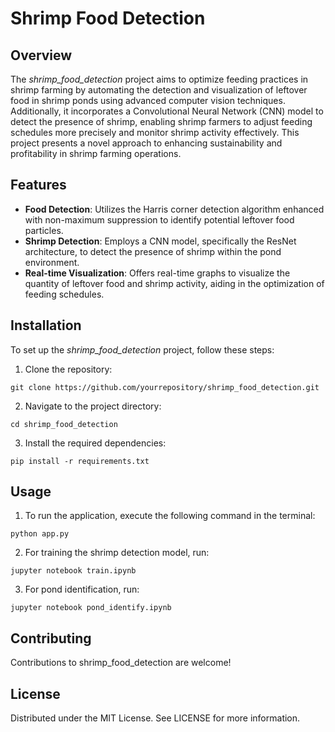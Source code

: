 # Shrimp Food Detection

## Overview
The *shrimp_food_detection* project aims to optimize feeding practices in shrimp farming by automating the detection and visualization of leftover food in shrimp ponds using advanced computer vision techniques. Additionally, it incorporates a Convolutional Neural Network (CNN) model to detect the presence of shrimp, enabling shrimp farmers to adjust feeding schedules more precisely and monitor shrimp activity effectively. This project presents a novel approach to enhancing sustainability and profitability in shrimp farming operations.

## Features
- **Food Detection**: Utilizes the Harris corner detection algorithm enhanced with non-maximum suppression to identify potential leftover food particles.
- **Shrimp Detection**: Employs a CNN model, specifically the ResNet architecture, to detect the presence of shrimp within the pond environment.
- **Real-time Visualization**: Offers real-time graphs to visualize the quantity of leftover food and shrimp activity, aiding in the optimization of feeding schedules.

## Installation

To set up the *shrimp_food_detection* project, follow these steps:

1. Clone the repository:
```
git clone https://github.com/yourrepository/shrimp_food_detection.git
```
2. Navigate to the project directory:
```
cd shrimp_food_detection
```
3. Install the required dependencies:
```
pip install -r requirements.txt
```

## Usage
1. To run the application, execute the following command in the terminal:
```
python app.py
```
2. For training the shrimp detection model, run:
```
jupyter notebook train.ipynb
```
3. For pond identification, run:
```
jupyter notebook pond_identify.ipynb
```

## Contributing
Contributions to shrimp_food_detection are welcome!

## License
Distributed under the MIT License. See LICENSE for more information.